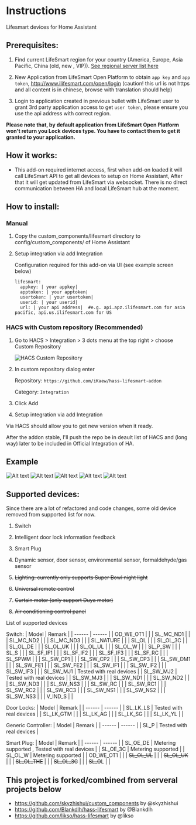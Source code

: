 

Instructions
==== 
Lifesmart devices for Home Assistant

Prerequisites: 
---
1. Find current LifeSmart region for your country (America, Europe, Asia Pacific, China (old, new , VIP)). [See regional server list here](./docs/api-regions.md)


1. New Application from LifeSmart Open Platform to obtain `app key` and `app token`, http://www.ilifesmart.com/open/login (caution! this url is not https and all content is in chinese, browse with translation should help)

1. Login to application created in previous bullet with LifeSmart user to grant 3rd party application access to get `user token`, please ensure you use the api address with correct region. 

**Please note that, by default application from LifeSmart Open Platform won't return you Lock devices type. You have to contact them to get it granted to your application.**

How it works:
---

- This add-on required internet access, first when add-on loaded it will call LifeSmart API to get all devices to setup on Home Assistant, After that it will get updated from LifeSmart via websocket. There is no direct communication between HA and local LifeSmart hub at the moment. 


How to install:
---

### Manual 

1. Copy the custom_components/lifesmart directory to config/custom_components/ of Home Assistant

1. Setup integration via add Integration

   Configuration required for this add-on via UI (see example screen below)
   ```
   lifesmart:
     appkey: | your appkey|  
     apptoken: | your apptoken| 
     usertoken: | your usertoken|  
     userid: | your userid| 
     url: | your api address|  #e.g. api.apz.ilifesmart.com for asia pacific, api.us.ilifesmart.com for US  
    ```


### HACS with Custom repository (Recommended)
1. Go to HACS > Integration > 3 dots menu at the top right > choose Custom Repository

   ![HACS Custom Repository](https://github.com/iKaew/hass-lifesmart-addon/assets/6348112/2499f1f5-f973-40db-8bf5-76b08e3faa1d)
1. In custom repository dialog enter 

   Repository: `https://github.com/iKaew/hass-lifesmart-addon`

   Category: `Integration`

1. Click Add
1. Setup integration via add Integration

Via HACS should allow you to get new version when it ready. 

After the addon stable, I'll push the repo be in deault list of HACS and (long way) later to be included in Official Integration of HA.

Example
---
![Alt text](./docs/example-configuration.png)
![Alt text](./docs/example-image.png)
![Alt text](./docs/example-image-4.png)
![Alt text](./docs/example-image-2.png)
![Alt text](./docs/example-image-3.png)


Supported devices:
---
Since there are a lot of refactored and code changes, some old device removed from supported list for now. 
1. Switch 

1. Intelligent door lock information feedback

1. Smart Plug

1. Dynamic sensor, door sensor, environmental sensor, formaldehyde/gas sensor

1. ~~Lighting: currently only supports Super Bowl night light~~

1. ~~Universal remote control~~

1. ~~Curtain motor (only support Duya motor)~~

1. ~~Air conditioning control panel~~

List of supported devices

Switch: 
| Model  | Remark |
| ------ | ------ |
| OD_WE_OT1 | |
| SL_MC_ND1 | |
| SL_MC_ND2 | |
| SL_MC_ND3 | |
| SL_NATURE | |
| SL_OL | |
| SL_OL_3C | |
| SL_OL_DE | |
| SL_OL_UK | |
| SL_OL_UL | |
| SL_OL_W | |
| SL_P_SW | |
| SL_S | |
| SL_SF_IF1 | |
| SL_SF_IF2 | |
| SL_SF_IF3 | |
| SL_SF_RC | |
| SL_SPWM | |
| SL_SW_CP1 | |
| SL_SW_CP2 | |
| SL_SW_CP3 | |
| SL_SW_DM1 | |
| SL_SW_FE1 | |
| SL_SW_FE2 | |
| SL_SW_IF1 | |
| SL_SW_IF2 | |
| SL_SW_IF3 | |
| SL_SW_MJ1 | Tested with real devices |
| SL_SW_MJ2 | Tested with real devices |
| SL_SW_MJ3 | |
| SL_SW_ND1 | |
| SL_SW_ND2 | |
| SL_SW_ND3 | |
| SL_SW_NS3 | |
| SL_SW_RC | |
| SL_SW_RC1 | |
| SL_SW_RC2 | |
| SL_SW_RC3 | |
| SL_SW_NS1 | |
| SL_SW_NS2 | |
| SL_SW_NS3 | |
| V_IND_S | |

Door Locks: 
| Model  | Remark |
| ------ | ------ |
| SL_LK_LS | Tested with real devices |
| SL_LK_GTM | |
| SL_LK_AG | |
| SL_LK_SG | |
| SL_LK_YL | |

Generic Controller: 
| Model  | Remark |
| ------ | ------ |
| SL_P | Tested with real devices |


Smart Plug: 
| Model  | Remark |
| ------ | ------ |
| SL_OE_DE | Metering supported , Tested with real devices |
| SL_OE_3C | Metering supported |
| SL_OL_W | Metering supported |
| OD_WE_OT1 | |
| ~~SL_OL_UL~~ | |
| ~~SL_OL_UK~~ | |
| ~~SL_OL_THE~~ | |
| ~~SL_OL_3C~~ | |
| ~~SL_O~~L | |


This project is forked/combined from serveral projects below 
---
- https://github.com/skyzhishui/custom_components by @skyzhishui
- https://github.com/Blankdlh/hass-lifesmart by @Blankdlh
- https://github.com/likso/hass-lifesmart by @likso

